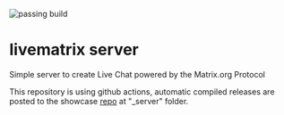 ![passing build](https://github.com//livematrix/server/actions/workflows/go.yml/badge.svg)

# livematrix server
Simple server to create Live Chat powered by the Matrix.org Protocol


This repository is using github actions, automatic compiled releases are posted to the showcase [repo](https://github.com/osousa/livematrix/) at "_server" folder. 


